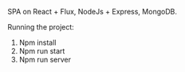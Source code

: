 SPA on React + Flux, NodeJs + Express, MongoDB.

Running the project:

1. Npm install
2. Npm run start
3. Npm run server
